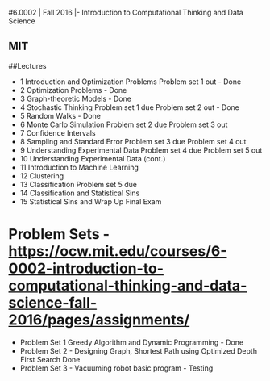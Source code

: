 
#6.0002 | Fall 2016 |- Introduction to Computational Thinking and Data Science
## MIT 

##Lectures 
* 1 	Introduction and Optimization Problems 	Problem set 1 out - Done 
* 2 	Optimization Problems 	  - Done 
* 3 	Graph-theoretic Models 	  - Done 
* 4 	Stochastic Thinking 	Problem set 1 due Problem set 2 out - Done 
* 5 	Random Walks 	 - Done 
* 6 	Monte Carlo Simulation 	Problem set 2 due Problem set 3 out
* 7 	Confidence Intervals 	 
* 8 	Sampling and Standard Error 	Problem set 3 due Problem set 4 out
* 9 	Understanding Experimental Data 	Problem set 4 due Problem set 5 out
* 10 	Understanding Experimental Data (cont.) 	 
* 11 	Introduction to Machine Learning 	 
* 12 	Clustering 	 
* 13 	Classification 	Problem set 5 due
* 14 	Classification and Statistical Sins 	 
* 15 	Statistical Sins and Wrap Up 	Final Exam

# Problem Sets - https://ocw.mit.edu/courses/6-0002-introduction-to-computational-thinking-and-data-science-fall-2016/pages/assignments/
* Problem Set 1 Greedy Algorithm and Dynamic Programming - Done
* Problem Set 2 - Designing Graph, Shortest Path using Optimized Depth First Search   Done
* Problem Set 3 - Vacuuming robot basic program -  Testing 
